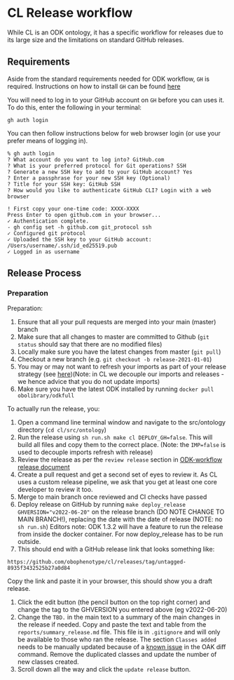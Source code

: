 # CL Release workflow

While CL is an ODK ontology, it has a specific workflow for releases due to its large size and the limitations on standard GitHub releases.

## Requirements

Aside from the standard requirements needed for ODK workflow, `GH` is required. 
Instructions on how to install `GH` can be found [here](https://cli.github.com/manual/installation)

You will need to log in to your GitHub account on `GH` before you can uses it. To do this, enter the following in your terminal:
```
gh auth login
```

You can then follow instructions below for web browser login (or use your prefer means of logging in).
```
% gh auth login
? What account do you want to log into? GitHub.com
? What is your preferred protocol for Git operations? SSH
? Generate a new SSH key to add to your GitHub account? Yes
? Enter a passphrase for your new SSH key (Optional) 
? Title for your SSH key: GitHub SSH
? How would you like to authenticate GitHub CLI? Login with a web browser

! First copy your one-time code: XXXX-XXXX
Press Enter to open github.com in your browser... 
✓ Authentication complete.
- gh config set -h github.com git_protocol ssh
✓ Configured git protocol
✓ Uploaded the SSH key to your GitHub account: /Users/username/.ssh/id_ed25519.pub
✓ Logged in as username
```

## Release Process

### Preparation 

Preparation:

1. Ensure that all your pull requests are merged into your main (master) branch
1. Make sure that all changes to master are committed to Github (`git status` should say that there are no modified files)
1. Locally make sure you have the latest changes from master (`git pull`)
1. Checkout a new branch (e.g. `git checkout -b release-2021-01-01`)
1. You may or may not want to refresh your imports as part of your release strategy (see [here](UpdateImports.md))(Note: in CL we decouple our imports and releases - we hence advice that you do not update imports)
1. Make sure you have the latest ODK installed by running `docker pull obolibrary/odkfull`

To actually run the release, you:

1. Open a command line terminal window and navigate to the src/ontology directory (`cd cl/src/ontology`)
1. Run the release using `sh run.sh make cl DEPLOY_GH=false`. This will build all files and copy them to the correct place. (Note: the `IMP=false` is used to decouple imports refresh with release)
1. Review the release as per the `review release` section in [ODK-workflow release document](odk-workflows/ReleaseWorkflow.md)
1. Create a pull request and get a second set of eyes to review it. As CL uses a custom release pipeline, we ask that you get at least one core developer to review it too.
1. Merge to main branch once reviewed and CI checks have passed
1. Deploy release on GitHub by running `make deploy_release GHVERSION="v2022-06-20"` on the release branch (DO NOTE CHANGE TO MAIN BRANCH!), replacing the date with the date of release (NOTE: no `sh run.sh`)
Editors note: ODK 1.3.2 will have a feature to run the release from inside the docker container. For now deploy_release has to be run outside.
1. This should end with a GitHub release link that looks something like:
```
https://github.com/obophenotype/cl/releases/tag/untagged-8935f3432525b27a0d84
``` 
Copy the link and paste it in your browser, this should show you a draft release. 
1. Click the edit button (the pencil button on the top right corner) and change the tag to the GHVERSION you entered above (eg v2022-06-20)
2. Change the `TBD.` in the main text to a summary of the main changes in the release if needed. Copy and paste the text and table from the `reports/summary_release.md` file. This file is in `.gitignore` and will only be available to those who ran the release. The section `Classes added` needs to be manually updated because of a [known issue](https://github.com/INCATools/ontology-access-kit/issues/732) in the OAK diff command. Remove the duplicated classes and update the number of new classes created.
3. Scroll down all the way and click the `update release` button. 


